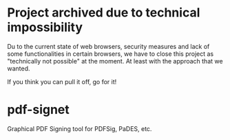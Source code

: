 # Project archived due to technical impossibility

Du to the current state of web browsers, security measures and lack of some functionalities in certain browsers, we have to close this project as "technically not possible" at the moment. At least with the approach that we wanted.

If you think you can pull it off, go for it!

# pdf-signet
Graphical PDF Signing tool for PDFSig, PaDES, etc.
